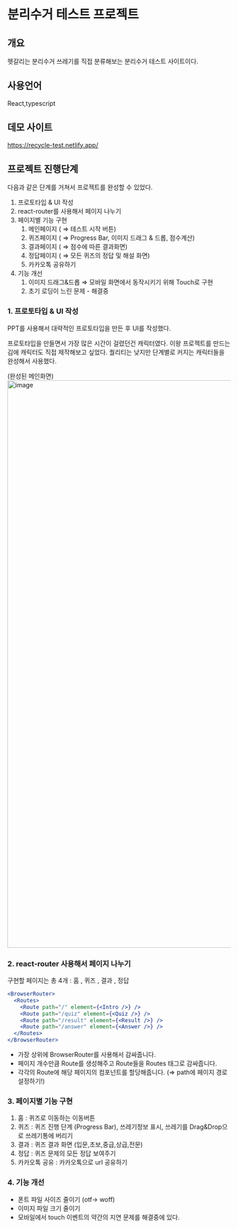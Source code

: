 # 분리수거 테스트 프로젝트


## 개요

헷갈리는 분리수거 쓰레기를 직접 분류해보는 분리수거 테스트 사이트이다.

## 사용언어

 React,typescript
 
## 데모 사이트
https://recycle-test.netlify.app/

## 프로젝트 진행단계

다음과 같은 단계를 거쳐서 프로젝트를 완성할 수 있었다.

1. 프로토타입 & UI 작성
2. react-router를 사용해서 페이지 나누기
3. 페이지별 기능 구현
    1. 메인페이지 ( ⇒ 테스트 시작 버튼)
    2. 퀴즈페이지 ( ⇒ Progress Bar, 이미지 드래그 & 드롭, 점수계산)
    3. 결과페이지 ( ⇒ 점수에 따른 결과화면)
    4. 정답페이지 ( ⇒ 모든 퀴즈의 정답 및 해설 화면)
    5.  카카오톡 공유하기
4. 기능 개선
    1. 이미지 드래그&드롭 ⇒ 모바일 화면에서 동작시키기 위해 Touch로 구현
    2. 초기 로딩이 느린 문제 - 해결중
    

### 1. 프로토타입 & UI 작성

PPT를 사용해서 대략적인 프로토타입을 만든 후 UI를 작성했다.

프로토타입을 만들면서 가장 많은 시간이 걸렸던건 캐릭터였다. 이왕 프로젝트를 만드는김에 캐릭터도 직접 제작해보고 싶었다. 퀄리티는 낮지만 단계별로 커지는 캐릭터들을 완성해서 사용했다.

(완성된 메인화면)
<img width="1280" alt="image" src="https://user-images.githubusercontent.com/48446896/188550913-77ade14b-3478-4fb8-a3d6-f89c6e39e318.png">


### 2. react-router 사용해서 페이지 나누기

구현할 페이지는 총 4개 : 홈 , 퀴즈 , 결과 , 정답 

```jsx
<BrowserRouter>
  <Routes>
    <Route path="/" element={<Intro />} />
    <Route path="/quiz" element={<Quiz />} />
    <Route path="/result" element={<Result />} />
    <Route path="/answer" element={<Answer />} />
  </Routes>
</BrowserRouter>
```

- 가장 상위에 BrowserRouter를 사용해서 감싸줍니다.
- 페이지 개수만큼 Route를 생성해주고 Route들을 Routes 태그로 감싸줍니다.
- 각각의 Route에 해당 페이지의 컴포넌트를 할당해줍니다. (⇒ path에 페이지 경로 설정하기!)

### 3. 페이지별 기능 구현

1. 홈 : 퀴즈로 이동하는 이동버튼
2. 퀴즈 : 퀴즈 진행 단계 (Progress Bar), 쓰레기정보 표시, 쓰레기를 Drag&Drop으로 쓰레기통에 버리기
3. 결과 : 퀴즈 결과 화면 (입문,초보,중급,상급,전문)
4. 정답 : 퀴즈 문제의 모든 정답 보여주기
5. 카카오톡 공유 : 카카오톡으로 url 공유하기

### 4. 기능 개선

- 폰트 파일 사이즈 줄이기 (otf→ woff)
- 이미지 파일 크기 줄이기
- 모바일에서 touch 이벤트의 약간의 지연 문제를 해결중에 있다.
